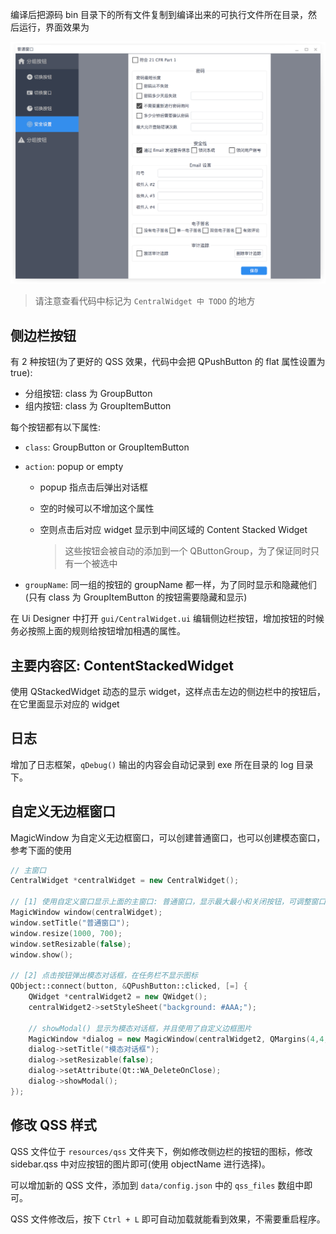 编译后把源码 bin 目录下的所有文件复制到编译出来的可执行文件所在目录，然后运行，界面效果为

![](effect.png)

> 请注意查看代码中标记为 `CentralWidget 中 TODO` 的地方

## 侧边栏按钮

有 2 种按钮(为了更好的 QSS 效果，代码中会把 QPushButton 的 flat 属性设置为 true):

* 分组按钮: class 为 GroupButton
* 组内按钮: class 为 GroupItemButton

每个按钮都有以下属性:

* `class`: GroupButton or GroupItemButton

* `action`: popup or empty

  * popup 指点击后弹出对话框

  * 空的时候可以不增加这个属性

  * 空则点击后对应 widget 显示到中间区域的 Content Stacked Widget

    > 这些按钮会被自动的添加到一个 QButtonGroup，为了保证同时只有一个被选中

* `groupName`: 同一组的按钮的 groupName 都一样，为了同时显示和隐藏他们(只有 class 为 GroupItemButton 的按钮需要隐藏和显示)

在 Ui Designer 中打开 `gui/CentralWidget.ui` 编辑侧边栏按钮，增加按钮的时候务必按照上面的规则给按钮增加相遇的属性。

## 主要内容区: ContentStackedWidget

使用 QStackedWidget 动态的显示 widget，这样点击左边的侧边栏中的按钮后，在它里面显示对应的 widget

## 日志

增加了日志框架，`qDebug()` 输出的内容会自动记录到 exe 所在目录的 log 目录下。

## 自定义无边框窗口

MagicWindow 为自定义无边框窗口，可以创建普通窗口，也可以创建模态窗口，参考下面的使用

```cpp
// 主窗口
CentralWidget *centralWidget = new CentralWidget();

// [1] 使用自定义窗口显示上面的主窗口: 普通窗口，显示最大最小和关闭按钮，可调整窗口大小
MagicWindow window(centralWidget);
window.setTitle("普通窗口");
window.resize(1000, 700);
window.setResizable(false);
window.show();

// [2] 点击按钮弹出模态对话框，在任务栏不显示图标
QObject::connect(button, &QPushButton::clicked, [=] {
    QWidget *centralWidget2 = new QWidget();
    centralWidget2->setStyleSheet("background: #AAA;");

    // showModal() 显示为模态对话框，并且使用了自定义边框图片
    MagicWindow *dialog = new MagicWindow(centralWidget2, QMargins(4,4,4,4), QMargins(8,8,8,8), ":/img/colorful-border.png", true);
    dialog->setTitle("模态对话框");
    dialog->setResizable(false);
    dialog->setAttribute(Qt::WA_DeleteOnClose);
    dialog->showModal();
});
```

## 修改 QSS 样式

QSS 文件位于 `resources/qss` 文件夹下，例如修改侧边栏的按钮的图标，修改 sidebar.qss 中对应按钮的图片即可(使用 objectName 进行选择)。

可以增加新的 QSS 文件，添加到 `data/config.json` 中的 `qss_files` 数组中即可。

QSS 文件修改后，按下 `Ctrl + L` 即可自动加载就能看到效果，不需要重启程序。